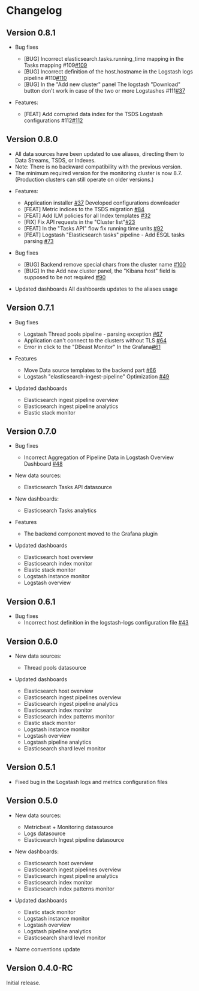 # Changelog

## Version 0.8.1
- Bug fixes
  * [BUG] Incorrect elasticsearch.tasks.running_time mapping in the Tasks mapping #109[#109](https://github.com/dbeast-co/dbeast-monitor/issues/109)
  * [BUG] Incorrect definition of the host.hostname in the Logstash logs pipeline #110[#110](https://github.com/dbeast-co/dbeast-monitor/issues/110)
  * [BUG] In the "Add new cluster" panel The logstash "Download" button don't work in case of the two or more Logstashes #111[#37](https://github.com/dbeast-co/dbeast-monitor/issues/111)

- Features:
  * [FEAT] Add corrupted data index for the TSDS Logstash configurations #112[#112](https://github.com/dbeast-co/dbeast-monitor/issues/112)

## Version 0.8.0
* All data sources have been updated to use aliases, directing them to Data Streams, TSDS, or Indexes.
* Note: There is no backward compatibility with the previous version.
* The minimum required version for the monitoring cluster is now 8.7. (Production clusters can still operate on older versions.)

- Features:
  * Application installer [#37](https://github.com/dbeast-co/dbeast-monitor/issues/37)
    Developed configurations downloader
  * [FEAT] Metric indices to the TSDS migration [#84](https://github.com/dbeast-co/dbeast-monitor/issues/84)
  * [FEAT] Add ILM policies for all Index templates [#32](https://github.com/dbeast-co/dbeast-monitor/issues/32)
  * [FIX] Fix API requests in the "Cluster list"[#23](https://github.com/dbeast-co/dbeast-monitor/issues/23)
  * [FEAT] In the "Tasks API" flow fix running time units [#92](https://github.com/dbeast-co/dbeast-monitor/issues/92)
  * [FEAT] Logstash "Elasticsearch tasks" pipeline - Add ESQL tasks parsing [#73](https://github.com/dbeast-co/dbeast-monitor/issues/73)

- Bug fixes
  * [BUG] Backend remove special chars from the cluster name [#100](https://github.com/dbeast-co/dbeast-monitor/issues/100)
  * [BUG] In the Add new cluster panel, the "Kibana host" field is supposed to be not required [#90](https://github.com/dbeast-co/dbeast-monitor/issues/90)

- Updated dashboards
  All dashboards updates to the aliases usage

## Version 0.7.1
- Bug fixes
  * Logstash Thread pools pipeline - parsing exception [#67](https://github.com/dbeast-co/dbeast-monitor/issues/67)
  * Application can't connect to the clusters without TLS [#64](https://github.com/dbeast-co/dbeast-monitor/issues/64)
  * Error in click to the "DBeast Monitor" In the Grafana[#61](https://github.com/dbeast-co/dbeast-monitor/issues/61)

- Features
  * Move Data source templates to the backend part  [#66](https://github.com/dbeast-co/dbeast-monitor/issues/66)
  * Logstash "elasticsearch-ingest-pipeline" Optimization  [#49](https://github.com/dbeast-co/dbeast-monitor/issues/49)

- Updated dashboards
  * Elasticsearch ingest pipeline overview
  * Elasticsearch ingest pipeline analytics
  * Elastic stack monitor

## Version 0.7.0
- Bug fixes
  * Incorrect Aggregation of Pipeline Data in Logstash Overview Dashboard [#48](https://github.com/dbeast-co/dbeast-monitor/issues/48)

- New data sources:
  * Elasticsearch Tasks API datasource

- New dashboards:
  * Elasticsearch Tasks analytics

- Features
  * The backend component moved to the Grafana plugin

- Updated dashboards
  * Elasticsearch host overview
  * Elasticsearch index monitor
  * Elastic stack monitor
  * Logstash instance monitor
  * Logstash overview

## Version 0.6.1
- Bug fixes
  * Incorrect host definition in the logstash-logs configuration file [#43](https://github.com/dbeast-co/dbeast-monitor/issues/43)

## Version 0.6.0
- New data sources:
  * Thread pools datasource

- Updated dashboards
  * Elasticsearch host overview
  * Elasticsearch ingest pipelines overview
  * Elasticsearch ingest pipeline analytics
  * Elasticsearch index monitor
  * Elasticsearch index patterns monitor
  * Elastic stack monitor
  * Logstash instance monitor
  * Logstash overview
  * Logstash pipeline analytics
  * Elasticsearch shard level monitor

## Version 0.5.1
- Fixed bug in the Logstash logs and metrics configuration files


## Version 0.5.0
- New data sources:
  * Metricbeat + Monitoring datasource
  * Logs datasource
  * Elasticsearch Ingest pipeline datasource

- New dashboards:
  * Elasticsearch host overview
  * Elasticsearch ingest pipelines overview
  * Elasticsearch ingest pipeline analytics
  * Elasticsearch index monitor
  * Elasticsearch index patterns monitor

- Updated dashboards
  * Elastic stack monitor
  * Logstash instance monitor
  * Logstash overview
  * Logstash pipeline analytics
  * Elasticsearch shard level monitor


- Name conventions update


## Version 0.4.0-RC

Initial release.